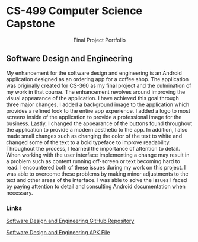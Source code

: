 # CS-499 Computer Science Capstone

<p align="center">
Final Project Portfolio
</p>

## Software Design and Engineering

My enhancement for the software design and engineering is an Android application designed as an ordering app for a coffee shop. The application was originally created for CS-360 as my final project and the culmination of my work in that course. The enhancement revolves around improving the visual appearance of the application. I have achieved this goal through three major changes. I added a background image to the application which provides a refined look to the entire app experience. I added a logo to most screens inside of the application to provide a professional image for the business. Lastly, I changed the appearance of the buttons found throughout the application to provide a modern aesthetic to the app. In addition, I also made small changes such as changing the color of the text to white and changed some of the text to a bold typeface to improve readability. Throughout the process, I learned the importance of attention to detail. When working with the user interface implementing a change may result in a problem such as content running off-screen or text becoming hard to read. I encountered both of these issues during my work on this project. I was able to overcome these problems by making minor adjustments to the text and other areas of the interface. I was able to solve the issues I faced by paying attention to detail and consulting Android documentation when necessary.

### Links
[Software Design and Engineering GitHub Repository](https://github.com/californiakong/californiakong.github.io/tree/main/Mocha-Moment)

[Software Design and Engineering APK File](mocha_moment.apk)
